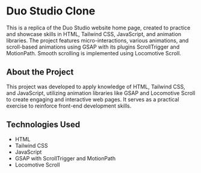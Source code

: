 # Duo Studio Clone

This is a replica of the Duo Studio website home page, created to practice and showcase skills in HTML, Tailwind CSS, JavaScript, and animation libraries. The project features micro-interactions, various animations, and scroll-based animations using GSAP with its plugins ScrollTrigger and MotionPath. Smooth scrolling is implemented using Locomotive Scroll.

## About the Project

This project was developed to apply knowledge of HTML, Tailwind CSS, and JavaScript, utilizing animation libraries like GSAP and Locomotive Scroll to create engaging and interactive web pages. It serves as a practical exercise to reinforce front-end development skills.

## Technologies Used

- HTML
- Tailwind CSS
- JavaScript
- GSAP with ScrollTrigger and MotionPath
- Locomotive Scroll
